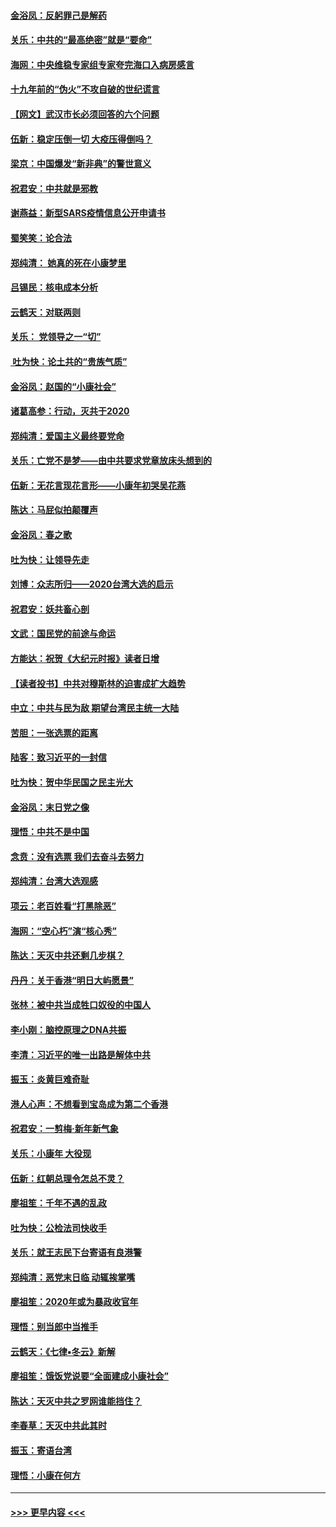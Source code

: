 #### [金浴凤：反躬罪己是解药](../pages/nsc993/n11820280.md?t=01261122) 
#### [关乐：中共的“最高绝密”就是“要命”](../pages/nsc993/n11816946.md?t=01261122) 
#### [海网：中央维稳专家组专家夸完海口入病房感言](../pages/nsc993/n11815138.md?t=01261122) 
#### [十九年前的“伪火”不攻自破的世纪谎言](../pages/nsc993/n11813238.md?t=01261122) 
#### [【网文】武汉市长必须回答的六个问题](../pages/nsc993/n11813848.md?t=01261122) 
#### [伍新：稳定压倒一切 大疫压得倒吗？](../pages/nsc993/n11812634.md?t=01261122) 
#### [梁京：中国爆发“新非典”的警世意义](../pages/nsc993/n11812554.md?t=01261122) 
#### [祝君安：中共就是邪教](../pages/nsc993/n11812431.md?t=01261122) 
#### [谢燕益：新型SARS疫情信息公开申请书](../pages/nsc993/n11808840.md?t=01261122) 
#### [蜀笑笑：论合法](../pages/nsc993/n11808064.md?t=01261122) 
#### [郑纯清： 她真的死在小康梦里](../pages/nsc993/n11806623.md?t=01261122) 
#### [吕锡民：核电成本分析](../pages/nsc993/n11806284.md?t=01261122) 
#### [云鹤天：对联两则](../pages/nsc993/n11805957.md?t=01261122) 
#### [关乐： 党领导之一“切”](../pages/nsc993/n11804505.md?t=01261122) 
#### [ 吐为快：论土共的“贵族气质”](../pages/nsc993/n11804490.md?t=01261122) 
#### [金浴凤：赵国的“小康社会”](../pages/nsc993/n11804452.md?t=01261122) 
#### [诸葛高参：行动，灭共于2020](../pages/nsc993/n11804120.md?t=01261122) 
#### [郑纯清：爱国主义最终要党命](../pages/nsc993/n11802197.md?t=01261122) 
#### [关乐：亡党不是梦——由中共要求党章放床头想到的](../pages/nsc993/n11802156.md?t=01261122) 
#### [伍新：无花言现花言形——小康年初哭吴花燕](../pages/nsc993/n11800044.md?t=01261122) 
#### [陈达：马屁似拍颠覆声](../pages/nsc993/n11800010.md?t=01261122) 
#### [金浴凤：春之歌](../pages/nsc993/n11797687.md?t=01261122) 
#### [吐为快：让领导先走](../pages/nsc993/n11797512.md?t=01261122) 
#### [刘博：众志所归——2020台湾大选的启示](../pages/nsc993/n11796878.md?t=01261122) 
#### [祝君安：妖共畜心剖](../pages/nsc993/n11794273.md?t=01261122) 
#### [文武：国民党的前途与命运](../pages/nsc993/n11794198.md?t=01261122) 
#### [方能达：祝贺《大纪元时报》读者日增](../pages/nsc993/n11793807.md?t=01261122) 
#### [【读者投书】中共对穆斯林的迫害成扩大趋势](../pages/nsc993/n11791371.md?t=01261122) 
#### [中立：中共与民为敌 期望台湾民主统一大陆](../pages/nsc993/n11790392.md?t=01261122) 
#### [苦胆：一张选票的距离](../pages/nsc993/n11788914.md?t=01261122) 
#### [陆客：致习近平的一封信](../pages/nsc993/n11788867.md?t=01261122) 
#### [吐为快：贺中华民国之民主光大](../pages/nsc993/n11788618.md?t=01261122) 
#### [金浴凤：末日党之像](../pages/nsc993/n11787475.md?t=01261122) 
#### [理悟：中共不是中国](../pages/nsc993/n11787463.md?t=01261122) 
#### [念贲：没有选票  我们去奋斗去努力](../pages/nsc993/n11787398.md?t=01261122) 
#### [郑纯清：台湾大选观感](../pages/nsc993/n11786210.md?t=01261122) 
#### [项云：老百姓看“打黑除恶”](../pages/nsc993/n11785398.md?t=01261122) 
#### [海网：“空心朽”演“核心秀”](../pages/nsc993/n11783874.md?t=01261122) 
#### [陈达：天灭中共还剩几步棋？](../pages/nsc993/n11783719.md?t=01261122) 
#### [丹丹：关于香港“明日大屿愿景”](../pages/nsc993/n11783273.md?t=01261122) 
#### [张林：被中共当成牲口奴役的中国人](../pages/nsc993/n11782397.md?t=01261122) 
#### [李小刚：脑控原理之DNA共振](../pages/nsc993/n11780962.md?t=01261122) 
#### [李清：习近平的唯一出路是解体中共](../pages/nsc993/n11780866.md?t=01261122) 
#### [振玉：炎黄巨难奇耻](../pages/nsc993/n11779632.md?t=01261122) 
#### [港人心声：不想看到宝岛成为第二个香港](../pages/nsc993/n11778817.md?t=01261122) 
#### [祝君安：一剪梅‧新年新气象](../pages/nsc993/n11776340.md?t=01261122) 
#### [关乐：小康年 大役现](../pages/nsc993/n11774213.md?t=01261122) 
#### [伍新：红朝总理令怎总不灵？](../pages/nsc993/n11770813.md?t=01261122) 
#### [廖祖笙：千年不遇的乱政](../pages/nsc993/n11770373.md?t=01261122) 
#### [吐为快：公检法司快收手](../pages/nsc993/n11770359.md?t=01261122) 
#### [关乐：就王志民下台寄语有良港警](../pages/nsc993/n11769903.md?t=01261122) 
#### [郑纯清：恶党末日临 动辄挨掌嘴](../pages/nsc993/n11769356.md?t=01261122) 
#### [廖祖笙：2020年或为暴政收官年](../pages/nsc993/n11768216.md?t=01261122) 
#### [理悟：别当郎中当推手](../pages/nsc993/n11768243.md?t=01261122) 
#### [云鹤天：《七律▪冬云》新解](../pages/nsc993/n11768204.md?t=01261122) 
#### [廖祖笙：饿饭党说要“全面建成小康社会”](../pages/nsc993/n11767482.md?t=01261122) 
#### [陈达：天灭中共之罗网谁能挡住？](../pages/nsc993/n11767465.md?t=01261122) 
#### [李春草：天灭中共此其时](../pages/nsc993/n11767452.md?t=01261122) 
#### [振玉：寄语台湾](../pages/nsc993/n11767432.md?t=01261122) 
#### [理悟：小康在何方](../pages/nsc993/n11767394.md?t=01261122) 

----
#### [ >>> 更早内容 <<< ](../indexes/nsc993-earlier.md)
